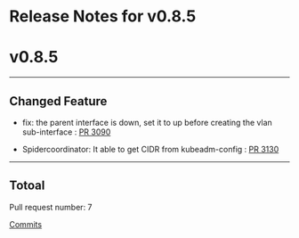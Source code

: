 # Release Notes for v0.8.5


# v0.8.5

***

## Changed Feature

* fix: the parent interface is down, set it to up before creating the vlan sub-interface : [PR 3090](https://github.com/spidernet-io/spiderpool/pull/3090)

* Spidercoordinator: It able to get CIDR from kubeadm-config : [PR 3130](https://github.com/spidernet-io/spiderpool/pull/3130)



***

## Totoal 

Pull request number: 7

[ Commits ](https://github.com/spidernet-io/spiderpool/compare/v0.8.4...v0.8.5)
